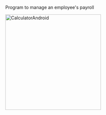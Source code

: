 
Program to manage an employee's payroll

<img align="center" alt="CalculatorAndroid" width="300" src="https://factorialhr.es/wp-content/uploads/2017/08/04164341/deducciones-irpf-nomina-min.jpg">
